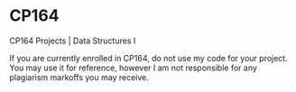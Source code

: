 # CP164
CP164 Projects | Data Structures I

If you are currently enrolled in CP164, do not use my code for your project.
You may use it for reference, however I am not responsible for any plagiarism markoffs you may receive.
